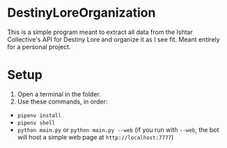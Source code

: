 # DestinyLoreOrganization
This is a simple program meant to extract all data from the Ishtar Collective's API for Destiny Lore and organize it as I see fit. Meant entirely for a personal project.

# Setup
1. Open a terminal in the folder.
2. Use these commands, in order:
  - `pipenv install`
  - `pipenv shell`
  - `python main.py` or `python main.py --web` (if you run with `--web`, the bot will host a simple web page at `http://localhost:7777`)
